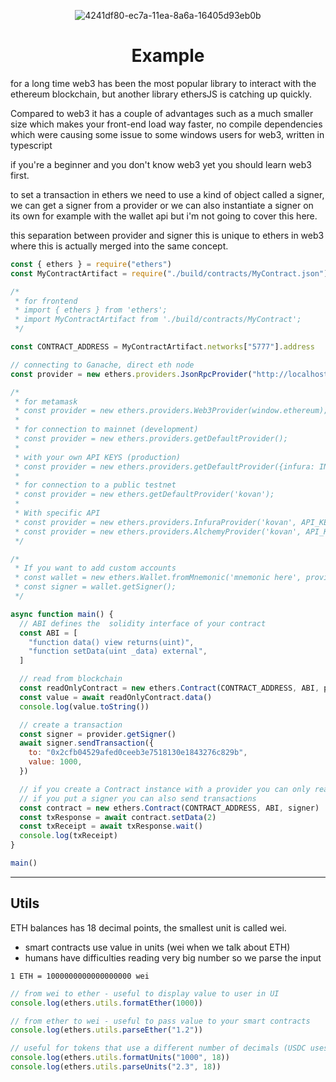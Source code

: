 <div align="center">

![4241df80-ec7a-11ea-8a6a-16405d93eb0b](https://user-images.githubusercontent.com/55017307/134694697-cdc830ba-8fb6-4b3d-9144-d3cb40563a5b.jpg)

# Example

</div>

for a long time web3 has been the most popular library to interact with the ethereum blockchain, but another library ethersJS is catching up quickly.

Compared to web3 it has a couple of advantages such as a much smaller size which makes your front-end load way faster, no compile dependencies which were causing some issue to some windows users for web3, written in typescript

if you're a beginner and you don't know web3 yet you should learn web3 first.

to set a transaction in ethers we need to use a kind of object called a signer, we can get a signer from a provider or we can also instantiate a signer on its own for example with the wallet api but i'm not going to cover this here.

this separation between provider and signer this is unique to ethers in web3 where this is actually merged into the same concept.

```javascript
const { ethers } = require("ethers")
const MyContractArtifact = require("./build/contracts/MyContract.json")

/*
 * for frontend
 * import { ethers } from 'ethers';
 * import MyContractArtifact from './build/contracts/MyContract';
 */

const CONTRACT_ADDRESS = MyContractArtifact.networks["5777"].address

// connecting to Ganache, direct eth node
const provider = new ethers.providers.JsonRpcProvider("http://localhost:9545")

/*
 * for metamask
 * const provider = new ethers.providers.Web3Provider(window.ethereum);
 *
 * for connection to mainnet (development)
 * const provider = new ethers.providers.getDefaultProvider();
 *
 * with your own API KEYS (production)
 * const provider = new ethers.providers.getDefaultProvider({infura: INFURA_KEY, alchemy: ALCHEMY_KEY, etc...});
 *
 * for connection to a public testnet
 * const provider = new ethers.getDefaultProvider('kovan');
 *
 * With specific API
 * const provider = new ethers.providers.InfuraProvider('kovan', API_KEY);
 * const provider = new ethers.providers.AlchemyProvider('kovan', API_KEY);
 */

/*
 * If you want to add custom accounts
 * const wallet = new ethers.Wallet.fromMnemonic('mnemonic here', provider);
 * const signer = wallet.getSigner();
 */

async function main() {
  // ABI defines the  solidity interface of your contract
  const ABI = [
    "function data() view returns(uint)",
    "function setData(uint _data) external",
  ]

  // read from blockchain
  const readOnlyContract = new ethers.Contract(CONTRACT_ADDRESS, ABI, provider)
  const value = await readOnlyContract.data()
  console.log(value.toString())

  // create a transaction
  const signer = provider.getSigner()
  await signer.sendTransaction({
    to: "0x2cfb04529afed0ceeb3e7518130e1843276c829b",
    value: 1000,
  })

  // if you create a Contract instance with a provider you can only read data
  // if you put a signer you can also send transactions
  const contract = new ethers.Contract(CONTRACT_ADDRESS, ABI, signer)
  const txResponse = await contract.setData(2)
  const txReceipt = await txResponse.wait()
  console.log(txReceipt)
}

main()
```

---

## Utils

ETH balances has 18 decimal points, the smallest unit is called wei.

- smart contracts use value in units (wei when we talk about ETH)
- humans have difficulties reading very big number so we parse the input

`1 ETH = 1000000000000000000 wei`

```javascript
// from wei to ether - useful to display value to user in UI
console.log(ethers.utils.formatEther(1000))

// from ether to wei - useful to pass value to your smart contracts
console.log(ethers.utils.parseEther("1.2"))

// useful for tokens that use a different number of decimals (USDC uses 6 for instance)
console.log(ethers.utils.formatUnits("1000", 18))
console.log(ethers.utils.parseUnits("2.3", 18))
```
